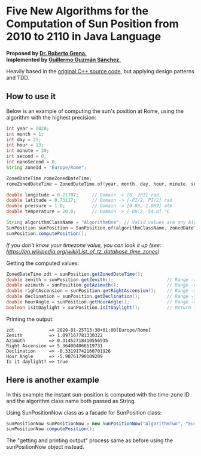 # Five New Algorithms for the Computation of Sun Position from 2010 to 2110 in Java Language  
**Proposed by [Dr. Roberto Grena.](https://www.researchgate.net/profile/Roberto_Grena)**  
**Implemented by [Guillermo Guzmán Sánchez.](https://plus.google.com/u/0/+GuillermoGuzmánSánchez)**

Heavily based in the [original C++ source code](http://www.solaritaly.enea.it/StrSunPosition/SunPositionEn.php), but applying design patterns and TDD.  

## How to use it
Below is an example of computing the sun's position at Rome, using the algorithm with the highest precision: 
```java
int year = 2020;  
int month = 1;
int day = 25;
int hour = 13;
int minute = 30;
int second = 0;
int nanoSecond = 0;
String zoneId = "Europe/Rome";

ZonedDateTime romeZonedDateTime;
romeZonedDateTime = ZonedDateTime.of(year, month, day, hour, minute, second, nanoSecond, ZoneId.of(zoneId));

double longitude = 0.21787;     // Domain -> [0, 2PI] rad
double latitude = 0.73117;      // Domain -> [-PI/2, PI/2] rad
double pressure = 1.0;          // Domain -> [0.85, 1.069] atm
double temperature = 20.0;      // Domain -> [-89.2, 54.0] °C

String algorithmClassName = "AlgorithmOne"; // Valid values are any Algorithm subclass.
SunPosition sunPosition = SunPosition.of(algorithmClassName, zonedDateTime, longitude, latitude, pressure, temperature);
sunPosition.computePosition();
```
*If you don't know your timezone value, you can look it up (see: https://en.wikipedia.org/wiki/List_of_tz_database_time_zones)*

Getting the computed values:
```java
ZonedDateTime zdt = sunPosition.getZonedDateTime();         
double zenith = sunPosition.getZenith();                    // Range -> [0, PI] rad
double azimuth = sunPosition.getAzimuth();                  // Range -> [-PI, PI] rad
double rightAscension = sunPosition.getRightAscension();    // Range -> [0, 2PI] rad
double declination = sunPosition.getDeclination();          // Range -> [-PI/2, PI/2] rad
double hourAngle = sunPosition.getHourAngle();              // Range -> [-PI, PI] rad
boolean isItDaylight = sunPosition.isItDaylight();          // Return True if the sun is above the horizon
```
Printing the output:
```console
zdt             => 2020-01-25T13:30+01:00[Europe/Rome]
Zenith          => 1.097167781330322
Azimuth         => 0.31452718410556935
Right Ascension => 5.364004066519731
Declination     => -0.33191742160701926
Hour Angle      => -5.98761790109209
Is it daylight? => true
```
## Here is another example
In this example the instant sun-position is computed with the time-zone ID and the algorithm class name both passed as String.  

Using SunPositionNow class as a facade for SunPosition class:
```java
SunPositionNow sunPositionNow = new SunPositionNow("AlgorithmTwo", "Europe/Rome", longitude, latitude, pressure, temperature);
sunPositionNow.computePosition();
```
The "getting and printing output" process same as before using the sunPositionNow object instead.

